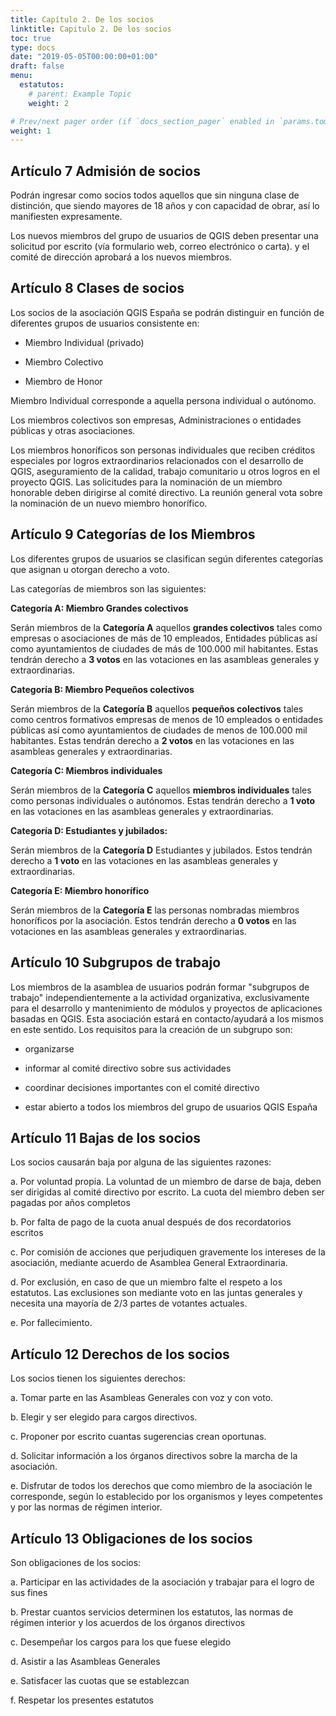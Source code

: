 ```yaml
---
title: Capítulo 2. De los socios
linktitle: Capitulo 2. De los socios
toc: true
type: docs
date: "2019-05-05T00:00:00+01:00"
draft: false
menu:
  estatutos:
    # parent: Example Topic
    weight: 2

# Prev/next pager order (if `docs_section_pager` enabled in `params.toml`)
weight: 1
---
```


Artículo 7 Admisión de socios
-----------------------------

Podrán ingresar como socios todos aquellos que sin ninguna clase de distinción, que siendo mayores de 18 años y con capacidad de obrar, así lo manifiesten expresamente.

Los nuevos miembros del grupo de usuarios de QGIS deben presentar una solicitud por escrito (vía formulario web, correo electrónico o carta). y el comité de dirección aprobará a los nuevos miembros.

Artículo 8 Clases de socios
---------------------------

Los socios de la asociación QGIS España se podrán distinguir en función de diferentes grupos de usuarios consistente en:

-   Miembro Individual (privado)

-   Miembro Colectivo

-   Miembro de Honor

Miembro Individual corresponde a aquella persona individual o autónomo.

Los miembros colectivos son empresas, Administraciones o entidades públicas y otras asociaciones.

Los miembros honoríficos son personas individuales que reciben créditos especiales por logros extraordinarios relacionados con el desarrollo de QGIS, aseguramiento de la calidad, trabajo comunitario u otros logros en el proyecto QGIS. Las solicitudes para la nominación de un miembro honorable deben dirigirse al comité directivo. La reunión general vota sobre la nominación de un nuevo miembro honorífico.

Artículo 9 Categorías de los Miembros
-------------------------------------

Los diferentes grupos de usuarios se clasifican según diferentes categorías que asignan u otorgan derecho a voto.

Las categorías de miembros son las siguientes:

**Categoría A: Miembro Grandes colectivos**

Serán miembros de la **Categoría A** aquellos **grandes colectivos** tales como empresas o asociaciones de más de 10 empleados, Entidades públicas así como ayuntamientos de ciudades de más de 100.000 mil habitantes. Estas tendrán derecho a **3 votos** en las votaciones en las asambleas generales y extraordinarias.

**Categoría B: Miembro Pequeños colectivos**

Serán miembros de la **Categoría B** aquellos **pequeños colectivos** tales como centros formativos empresas de menos de 10 empleados o entidades públicas así como ayuntamientos de ciudades de menos de 100.000 mil habitantes. Estas tendrán derecho a **2 votos** en las votaciones en las asambleas generales y extraordinarias.

**Categoría C: Miembros individuales**

Serán miembros de la **Categoría C** aquellos **miembros individuales** tales como personas individuales o autónomos. Estas tendrán derecho a **1 voto** en las votaciones en las asambleas generales y extraordinarias.

**Categoría D: Estudiantes y jubilados:**

Serán miembros de la **Categoría D** Estudiantes y jubilados. Estos tendrán derecho a **1 voto** en las votaciones en las asambleas generales y extraordinarias.

**Categoría E: Miembro honorífico**

Serán miembros de la **Categoría E** las personas nombradas miembros honoríficos por la asociación. Estos tendrán derecho a **0 votos** en las votaciones en las asambleas generales y extraordinarias.

Artículo 10 Subgrupos de trabajo
--------------------------------

Los miembros de la asamblea de usuarios podrán formar "subgrupos de trabajo" independientemente a la actividad organizativa, exclusivamente para el desarrollo y mantenimiento de módulos y proyectos de aplicaciones basadas en QGIS. Esta asociación estará en contacto/ayudará a los mismos en este sentido. Los requisitos para la creación de un subgrupo son:

-   organizarse

-   informar al comité directivo sobre sus actividades

-   coordinar decisiones importantes con el comité directivo

-   estar abierto a todos los miembros del grupo de usuarios QGIS España

Artículo 11 Bajas de los socios
-------------------------------

Los socios causarán baja por alguna de las siguientes razones:

a.  Por voluntad propia. La voluntad de un miembro de darse de baja, deben ser dirigidas al comité directivo por escrito. La cuota del miembro deben ser pagadas por años completos

b.  Por falta de pago de la cuota anual después de dos recordatorios escritos

c.  Por comisión de acciones que perjudiquen gravemente los intereses de la asociación, mediante acuerdo de Asamblea General Extraordinaria.

d.  Por exclusión, en caso de que un miembro falte el respeto a los estatutos. Las exclusiones son mediante voto en las juntas generales y necesita una mayoría de 2/3 partes de votantes actuales.

e.  Por fallecimiento.

Artículo 12 Derechos de los socios
----------------------------------

Los socios tienen los siguientes derechos:

a.  Tomar parte en las Asambleas Generales con voz y con voto.

b.  Elegir y ser elegido para cargos directivos.

c.  Proponer por escrito cuantas sugerencias crean oportunas.

d.  Solicitar información a los órganos directivos sobre la marcha de la asociación.

e.  Disfrutar de todos los derechos que como miembro de la asociación le corresponde, según lo establecido por los organismos y leyes competentes y por las normas de régimen interior.

Artículo 13 Obligaciones de los socios
--------------------------------------

Son obligaciones de los socios: 

a.  Participar en las actividades de la asociación y trabajar para el logro de sus fines

b.  Prestar cuantos servicios determinen los estatutos, las normas de régimen interior y los acuerdos de los órganos directivos

c.  Desempeñar los cargos para los que fuese elegido

d.  Asistir a las Asambleas Generales

e.  Satisfacer las cuotas que se establezcan

f.  Respetar los presentes estatutos

 